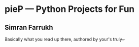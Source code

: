 # pieP — Python Projects for Fun
## Simran Farrukh

Basically what you read up there, authored by your's truly~
